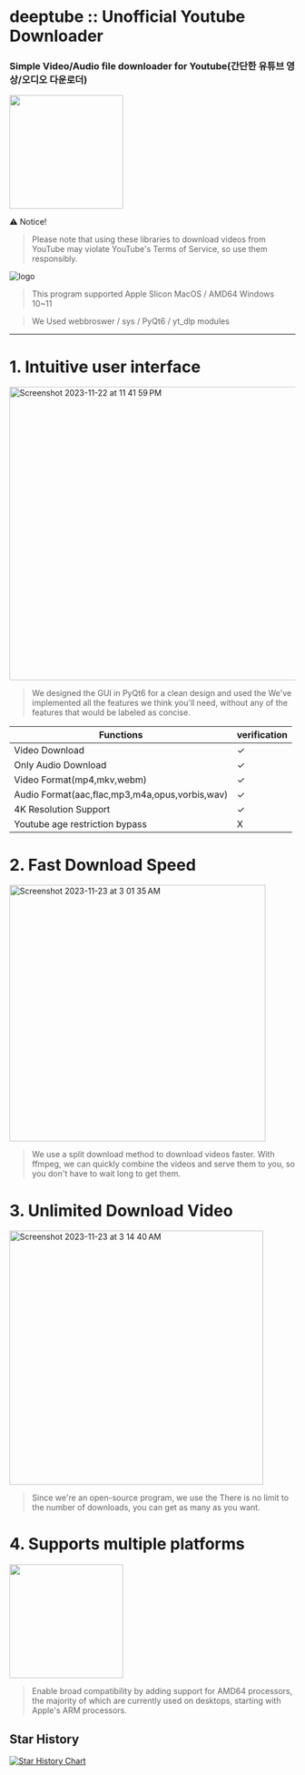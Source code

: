 # deeptube :: Unofficial Youtube Downloader
### Simple Video/Audio file downloader for Youtube(간단한 유튜브 영상/오디오 다운로더)

<img width="200" src="https://github.com/59rice/Deeptube/assets/101755125/25909530-073d-435b-ab41-69781298e77f">



⚠ Notice!
> Please note that using these libraries to download videos from YouTube may violate YouTube's Terms of Service, so use them responsibly.

![logo](https://github.com/59rice/Deeptube/assets/101755125/0699285f-b01b-45da-9e13-a57f54381e3f)

> This program supported Apple Slicon MacOS / AMD64 Windows 10~11

> We Used webbroswer / sys / PyQt6 / yt_dlp modules

----------------------------------------------



# 1. Intuitive user interface

<img width="516" alt="Screenshot 2023-11-22 at 11 41 59 PM" src="https://github.com/59rice/Deeptube/assets/101755125/15ee5ff7-5103-4e44-9893-fdae785f1b46">

> We designed the GUI in PyQt6 for a clean design and used the
We've implemented all the features we think you'll need, without any of the features that would be labeled as concise.

|Functions|verification
|------|---
|Video Download| ✓
|Only Audio Download| ✓
|Video Format(mp4,mkv,webm)| ✓
|Audio Format(aac,flac,mp3,m4a,opus,vorbis,wav)| ✓
|4K Resolution Support | ✓
|Youtube age restriction bypass | X



# 2. Fast Download Speed

<img width="451" alt="Screenshot 2023-11-23 at 3 01 35 AM" src="https://github.com/59rice/Deeptube/assets/101755125/e9435a5a-9fb5-4c09-b440-34a8a006b302">


> We use a split download method to download videos faster.
With ffmpeg, we can quickly combine the videos and serve them to you, so you don't have to wait long to get them.


# 3. Unlimited Download Video 

<img width="447" alt="Screenshot 2023-11-23 at 3 14 40 AM" src="https://github.com/59rice/Deeptube/assets/101755125/dddd1207-6999-4719-a8b2-40470db393fd">

> Since we're an open-source program, we use the
There is no limit to the number of downloads, you can get as many as you want.


# 4. Supports multiple platforms

<img width="200" src="https://github.com/59rice/Deeptube/assets/101755125/88c98b87-bb87-4a3a-9f93-15b414716918">

> Enable broad compatibility by adding support for AMD64 processors, the majority of which are currently used on desktops, starting with Apple's ARM processors.


## Star History

[![Star History Chart](https://api.star-history.com/svg?repos=sioaeko/Deeptube-Youtube-Downloader&type=Timeline)](https://star-history.com/#sioaeko/Deeptube-Youtube-Downloader&Timeline)




